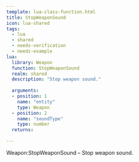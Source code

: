 ```yaml
---
template: lua-class-function.html
title: StopWeaponSound
icon: lua-shared
tags:
  - lua
  - shared
  - needs-verification
  - needs-example
lua:
  library: Weapon
  function: StopWeaponSound
  realm: shared
  description: "Stop weapon sound."
  
  arguments:
  - position: 1
    name: "entity"
    type: Weapon
  - position: 2
    name: "soundType"
    type: number
  returns:
    
---
```


<div class="lua__search__keywords">
Weapon:StopWeaponSound &#x2013; Stop weapon sound.
</div>
